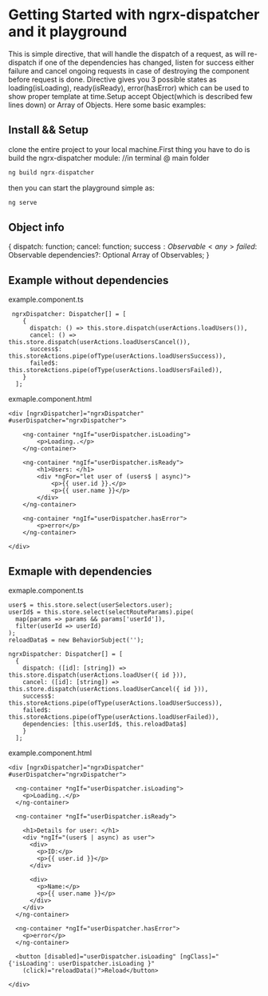 # Getting Started with ngrx-dispatcher and it playground

This is simple directive, that will handle the dispatch of a request, as will re-dispatch if one of the dependencies
has changed, listen for success either failure and cancel ongoing requests in case of destroying the component before
request is done. Directive gives you 3 possible states as loading(isLoading), ready(isReady), error(hasError) which can
be used to show proper template at time.Setup accept Object(which is described few lines down) or Array of Objects.
Here some basic examples:

## Install && Setup

clone the entire project to your local machine.First thing you have to do is build the ngrx-dispatcher module:
//in terminal @ main folder
```javascript
ng build ngrx-dispatcher
```

then you can start the playground simple as:

```javascript
ng serve
```

## Object info
{
    dispatch: function;
    cancel: function;
    success$: Observable<any>
    failed$: Observable<any>
    dependencies?: Optional Array of Observables;
}

## Example without dependencies

example.component.ts

```
 ngrxDispatcher: Dispatcher[] = [
    {
      dispatch: () => this.store.dispatch(userActions.loadUsers()),
      cancel: () => this.store.dispatch(userActions.loadUsersCancel()),
      success$: this.storeActions.pipe(ofType(userActions.loadUsersSuccess)),
      failed$: this.storeActions.pipe(ofType(userActions.loadUsersFailed)),
    }
  ];
```

exmaple.component.html

```
<div [ngrxDispatcher]="ngrxDispatcher" #userDispatcher="ngrxDispatcher">

    <ng-container *ngIf="userDispatcher.isLoading">
        <p>Loading..</p>
    </ng-container>

    <ng-container *ngIf="userDispatcher.isReady">
        <h1>Users: </h1>
        <div *ngFor="let user of (users$ | async)">
            <p>{{ user.id }}.</p>
            <p>{{ user.name }}</p>
        </div>
    </ng-container>

    <ng-container *ngIf="userDispatcher.hasError">
        <p>error</p>
    </ng-container>

</div>
```
## Exmaple with dependencies

exmaple.component.ts
```
user$ = this.store.select(userSelectors.user);
userId$ = this.store.select(selectRouteParams).pipe(
  map(params => params && params['userId']),
  filter(userId => userId)
);
reloadData$ = new BehaviorSubject('');

ngrxDispatcher: Dispatcher[] = [
  {
    dispatch: ([id]: [string]) => this.store.dispatch(userActions.loadUser({ id })),
    cancel: ([id]: [string]) => this.store.dispatch(userActions.loadUserCancel({ id })),
    success$: this.storeActions.pipe(ofType(userActions.loadUserSuccess)),
    failed$: this.storeActions.pipe(ofType(userActions.loadUserFailed)),
    dependencies: [this.userId$, this.reloadData$]
    }
  ];
```

example.component.html

```
<div [ngrxDispatcher]="ngrxDispatcher" #userDispatcher="ngrxDispatcher">

  <ng-container *ngIf="userDispatcher.isLoading">
    <p>Loading..</p>
  </ng-container>

  <ng-container *ngIf="userDispatcher.isReady">

    <h1>Details for user: </h1>
    <div *ngIf="(user$ | async) as user">
      <div>
        <p>ID:</p>
        <p>{{ user.id }}</p>
      </div>

      <div>
        <p>Name:</p>
        <p>{{ user.name }}</p>
      </div>
    </div>
  </ng-container>

  <ng-container *ngIf="userDispatcher.hasError">
    <p>error</p>
  </ng-container>

  <button [disabled]="userDispatcher.isLoading" [ngClass]="{'isLoading': userDispatcher.isLoading }"
    (click)="reloadData()">Reload</button>

</div>
```
